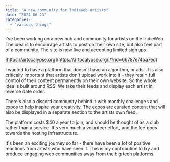 ```yaml
---
title: "A new community for IndieWeb artists"
date: "2024-06-23"
categories: 
  - "various-things"
---
```


I've been working on a new hub and community for artists on the IndieWeb. The idea is to encourage artists to post on their own site, but also feel part of a community. The site is now live and accepting limited sign ups:  
  
[https://artocalypse.org](https://artocalypse.org/i/?rid=66787e74ba7ed)

I wanted to have a platform that doesn't have an algorithm, or ads. It is also critically important that artists don't upload work into it - they retain full control of their content permanently on their own website. So the whole idea is built around RSS. We take their feeds and display each artist in reverse date order.

There's also a discord community behind it with monthly challenges and expos to help inspire your creativity. The expos are curated content that will also be displayed in a separate section to the artists own feed.

The platform costs $40 a year to join, and should be thought of as a club rather than a service. It's very much a volunteer effort, and the fee goes towards the hosting infrastructure.

It's been an exciting journey so far - there have been a lot of positive reactions from artists who have seen it. This is my contribution to try and produce engaging web communities away from the big tech platforms.
